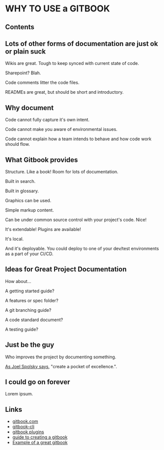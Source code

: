 
# WHY TO USE a GITBOOK

## Contents
<!-- toc -->

## Lots of other forms of documentation are just ok or plain suck

Wikis are great. Tough to keep synced with current state of code.

Sharepoint? Blah.

Code comments litter the code files.

READMEs are great, but should be short and introductory.

## Why document

Code cannot fully capture it's own intent.

Code cannot make you aware of environmental issues.

Code cannot explain how a team intends to behave and how code work should flow.

## What Gitbook provides

Structure. Like a book! Room for lots of documentation.

Built in search.

Built in glossary.

Graphics can be used.

Simple markup content.

Can be under common source control with your project's code. Nice!

It's extendable! Plugins are available!

It's local. 

And it's deployable. You could deploy to one of your dev/test environments
as a part of your CI/CD.

## Ideas for Great Project Documentation

How about...

A getting started guide?

A features or spec folder?

A git branching guide?

A code standard document?

A testing guide?

## Just be the guy

Who improves the project by documenting something.

[As Joel Spolsky says](https://www.joelonsoftware.com/2001/12/25/getting-things-done-when-youre-only-a-grunt/), "create a pocket of excellence.".


## I could go on forever

Lorem ipsum.

## Links

+ [gitbook.com](https://www.gitbook.com/)
+ [gitbook-cli](https://github.com/GitbookIO/gitbook-cli)
+ [gitbook plugins](https://plugins.gitbook.com/)
+ [guide to creating a gitbook](https://toolchain.gitbook.com/setup.html)
+ [Example of a great gitbook](https://www.gitbook.com/book/frontendmasters/front-end-handbook-2017/details)